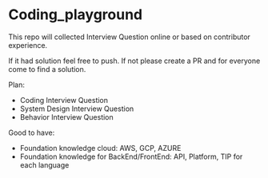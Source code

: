 # Coding_playground

This repo will collected Interview Question online or based on contributor experience.

If it had solution feel free to push.
If not please create a PR and for everyone come to find a solution.


Plan:
- Coding Interview Question
- System Design Interview Question
- Behavior Interview Question

Good to have:
- Foundation knowledge cloud: AWS, GCP, AZURE
- Foundation knowledge for BackEnd/FrontEnd: API, Platform, TIP for each language

